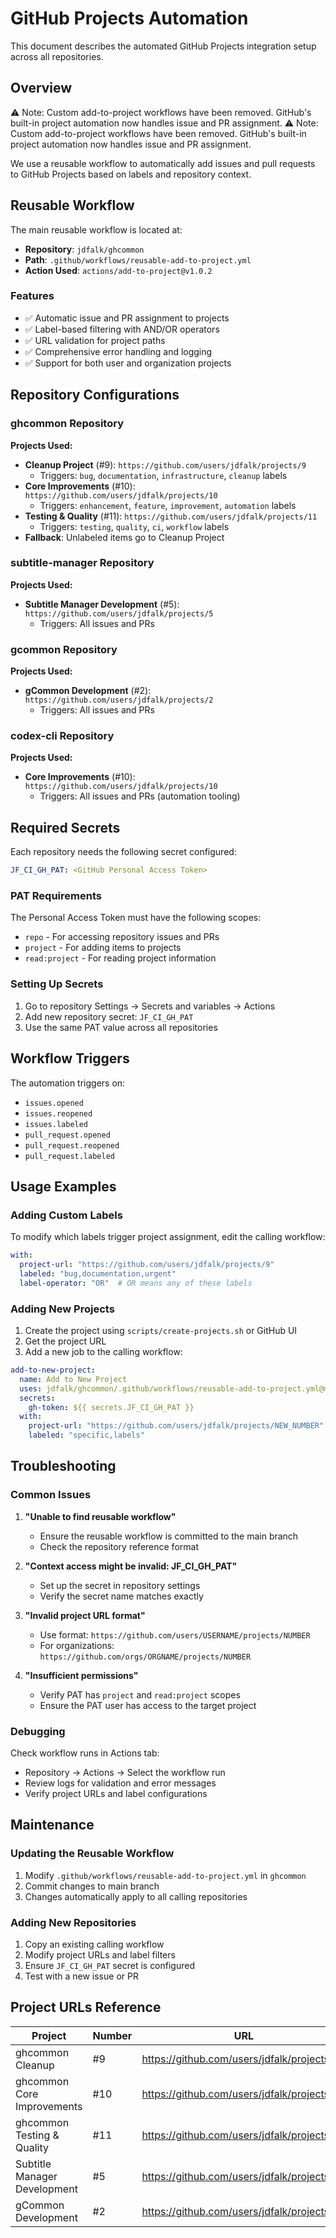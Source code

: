 <!-- file: docs/github-projects-automation.md -->
<!-- version: 1.0.0 -->
<!-- guid: f6a7b8c9-d0e1-2345-f012-678901234567 -->

# GitHub Projects Automation

This document describes the automated GitHub Projects integration setup across all repositories.

## Overview
⚠️ Note: Custom add-to-project workflows have been removed. GitHub's built-in project automation now handles issue and PR assignment.
⚠️ Note: Custom add-to-project workflows have been removed. GitHub's built-in project automation now handles issue and PR assignment.

We use a reusable workflow to automatically add issues and pull requests to GitHub Projects based on labels and repository context.

## Reusable Workflow

The main reusable workflow is located at:

- **Repository**: `jdfalk/ghcommon`
- **Path**: `.github/workflows/reusable-add-to-project.yml`
- **Action Used**: `actions/add-to-project@v1.0.2`

### Features

- ✅ Automatic issue and PR assignment to projects
- ✅ Label-based filtering with AND/OR operators
- ✅ URL validation for project paths
- ✅ Comprehensive error handling and logging
- ✅ Support for both user and organization projects

## Repository Configurations

### ghcommon Repository

**Projects Used:**
- **Cleanup Project** (#9): `https://github.com/users/jdfalk/projects/9`
  - Triggers: `bug`, `documentation`, `infrastructure`, `cleanup` labels
- **Core Improvements** (#10): `https://github.com/users/jdfalk/projects/10`
  - Triggers: `enhancement`, `feature`, `improvement`, `automation` labels
- **Testing & Quality** (#11): `https://github.com/users/jdfalk/projects/11`
  - Triggers: `testing`, `quality`, `ci`, `workflow` labels
- **Fallback**: Unlabeled items go to Cleanup Project

### subtitle-manager Repository

**Projects Used:**
- **Subtitle Manager Development** (#5): `https://github.com/users/jdfalk/projects/5`
  - Triggers: All issues and PRs

### gcommon Repository

**Projects Used:**
- **gCommon Development** (#2): `https://github.com/users/jdfalk/projects/2`
  - Triggers: All issues and PRs

### codex-cli Repository

**Projects Used:**
- **Core Improvements** (#10): `https://github.com/users/jdfalk/projects/10`
  - Triggers: All issues and PRs (automation tooling)

## Required Secrets

Each repository needs the following secret configured:

```yaml
JF_CI_GH_PAT: <GitHub Personal Access Token>
```

### PAT Requirements

The Personal Access Token must have the following scopes:
- `repo` - For accessing repository issues and PRs
- `project` - For adding items to projects
- `read:project` - For reading project information

### Setting Up Secrets

1. Go to repository Settings → Secrets and variables → Actions
2. Add new repository secret: `JF_CI_GH_PAT`
3. Use the same PAT value across all repositories

## Workflow Triggers

The automation triggers on:
- `issues.opened`
- `issues.reopened`
- `issues.labeled`
- `pull_request.opened`
- `pull_request.reopened`
- `pull_request.labeled`

## Usage Examples

### Adding Custom Labels

To modify which labels trigger project assignment, edit the calling workflow:

```yaml
with:
  project-url: "https://github.com/users/jdfalk/projects/9"
  labeled: "bug,documentation,urgent"
  label-operator: "OR"  # OR means any of these labels
```

### Adding New Projects

1. Create the project using `scripts/create-projects.sh` or GitHub UI
2. Get the project URL
3. Add a new job to the calling workflow:

```yaml
add-to-new-project:
  name: Add to New Project
  uses: jdfalk/ghcommon/.github/workflows/reusable-add-to-project.yml@main
  secrets:
    gh-token: ${{ secrets.JF_CI_GH_PAT }}
  with:
    project-url: "https://github.com/users/jdfalk/projects/NEW_NUMBER"
    labeled: "specific,labels"
```

## Troubleshooting

### Common Issues

1. **"Unable to find reusable workflow"**
   - Ensure the reusable workflow is committed to the main branch
   - Check the repository reference format

2. **"Context access might be invalid: JF_CI_GH_PAT"**
   - Set up the secret in repository settings
   - Verify the secret name matches exactly

3. **"Invalid project URL format"**
   - Use format: `https://github.com/users/USERNAME/projects/NUMBER`
   - For organizations: `https://github.com/orgs/ORGNAME/projects/NUMBER`

4. **"Insufficient permissions"**
   - Verify PAT has `project` and `read:project` scopes
   - Ensure the PAT user has access to the target project

### Debugging

Check workflow runs in Actions tab:
- Repository → Actions → Select the workflow run
- Review logs for validation and error messages
- Verify project URLs and label configurations

## Maintenance

### Updating the Reusable Workflow

1. Modify `.github/workflows/reusable-add-to-project.yml` in `ghcommon`
2. Commit changes to main branch
3. Changes automatically apply to all calling repositories

### Adding New Repositories

1. Copy an existing calling workflow
2. Modify project URLs and label filters
3. Ensure `JF_CI_GH_PAT` secret is configured
4. Test with a new issue or PR

## Project URLs Reference

| Project                      | Number | URL                                         |
| ---------------------------- | ------ | ------------------------------------------- |
| ghcommon Cleanup             | #9     | https://github.com/users/jdfalk/projects/9  |
| ghcommon Core Improvements   | #10    | https://github.com/users/jdfalk/projects/10 |
| ghcommon Testing & Quality   | #11    | https://github.com/users/jdfalk/projects/11 |
| Subtitle Manager Development | #5     | https://github.com/users/jdfalk/projects/5  |
| gCommon Development          | #2     | https://github.com/users/jdfalk/projects/2  |

